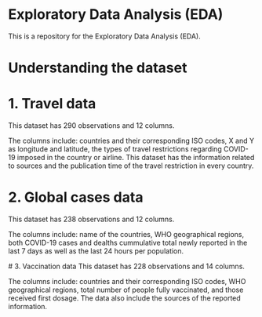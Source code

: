 # Exploratory Data Analysis (EDA)
This is a repository for the Exploratory Data Analysis (EDA).

# Understanding the dataset

# 1. Travel data
This dataset has 290 observations and 12 columns.
<p>
The columns include:
countries and their corresponding ISO codes, X and Y as longitude and latitude, the types of travel restrictions regarding COVID-19 imposed in the country or airline. This dataset has the information related to sources and the publication time of the travel restriction in every country. 
</p>

# 2. Global cases data
This dataset has 238 observations and 12 columns.
<p>
The columns include: name of the countries, WHO geographical regions, both COVID-19 cases and dealths cummulative total newly reported in the last 7 days as well as the last 24 hours per population.
</p>
# 3. Vaccination data
This dataset has 228 observations and 14 columns.
<p>
The columns include: countries and their corresponding ISO codes, WHO geographical regions, total number of people fully vaccinated, and those received first dosage. The data also include the sources of the reported information.
</p>
